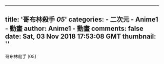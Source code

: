 
---
title: '哥布林殺手 _05_'
categories: 
    - 二次元
    - Anime1 - 動畫
author: Anime1 - 動畫
comments: false
date: Sat, 03 Nov 2018 17:53:08 GMT
thumbnail: ''
---

<div>   
哥布林殺手 [05]  
</div>
            